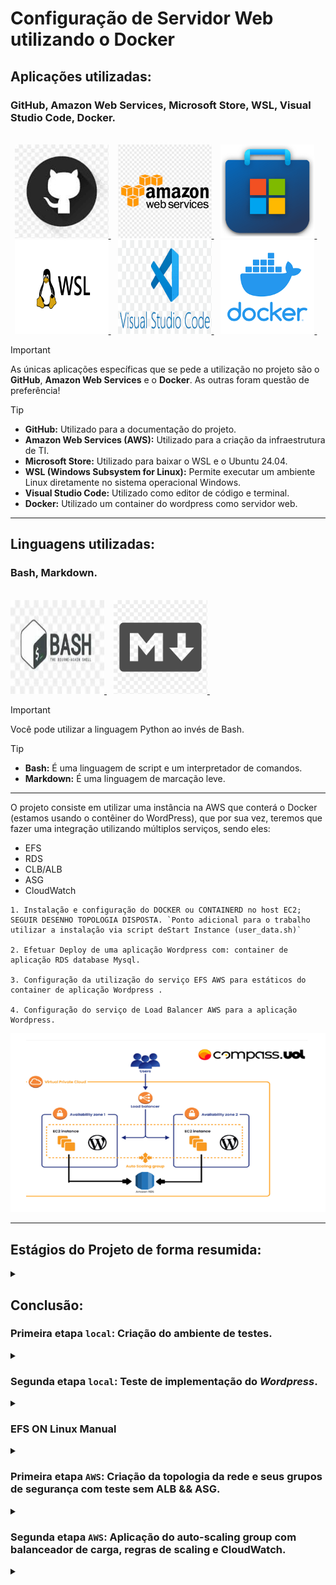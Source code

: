 # Configuração de Servidor Web utilizando o Docker

## Aplicações utilizadas:

### GitHub, Amazon Web Services, Microsoft Store, WSL, Visual Studio Code, Docker.

<div align="center">
  <br>
  <a href="https://github.com/">
    <img src="https://github.com/Daijinpala/projeto_1/blob/main/logo/gitlogo.png" alt="GitHub" width="150">
  </a>&ensp;

  <a href="https://www.googleadservices.com/pagead/aclk?sa=L&ai=DChcSEwjKuL74ltWLAxXoEUQIHY40KqwYABAAGgJkeg&co=1&ase=2&gclid=CjwKCAiA5eC9BhAuEiwA3CKwQp-uZ-EhfKVs_yaTVCZmvhF8olLyCz4sF_rQXc-KTkKjJ6zjkq_KbRoCmx0QAvD_BwE&ei=46i4Z7zJLbLb5OUP_NnOYQ&ohost=www.google.com&cid=CAESVeD2mSl7f0Xe0yyJImaMygYDsAuUvVqE8TXk7HbEuO8df6HhHkyj13nbeuQIUd6NDilzCovM3hpvmJWnXIKlBj1rDcr0Uva9DVYGZCTyi2T-YG-tn0A&sig=AOD64_3dqO5hHHx21zCm5ROWF8TSPV62pA&q&sqi=2&nis=4&adurl&ved=2ahUKEwj8xrT4ltWLAxWyLbkGHfysMwwQ0Qx6BAgIEAE">
    <img src="https://github.com/Daijinpala/projeto_1/blob/main/logo/amazonlogo.png" alt="Amazon Web Services" width="150" height="150">
  </a>&ensp;

  <a href="https://apps.microsoft.com/home?hl=pt-BR&gl=BR">
    <img src="https://github.com/Daijinpala/projeto_1/blob/main/logo/micstorelogo.png" alt="Microsoft Store" width="150" height="150">
  </a>&ensp;

  <a href="https://www.microsoft.com/store/productId/9P9TQF7MRM4R?ocid=libraryshare">
    <img src="https://github.com/Daijinpala/projeto_1/blob/main/logo/wsllogo.png" alt="WSL" width="150" height="150">
  </a>&ensp;

  <a href="https://code.visualstudio.com/">
    <img src="https://github.com/Daijinpala/projeto_1/blob/main/logo/vscodelogo.png" alt="Visual Studio Code" width="150" height="150">
  </a>&ensp;

  <a href="https://hub.docker.com/">
    <img src="https://github.com/Daijinpala/projeto_1/blob/main/logo/dockerlogo.png" alt="Nginx" width="150" height="150">
  </a>&ensp;
</div>

> [!IMPORTANT]
> As únicas aplicações específicas que se pede a utilização no projeto são o **GitHub**, **Amazon Web Services** e o **Docker**. As outras foram questão de preferência!

> [!TIP]
> - **GitHub:** Utilizado para a documentação do projeto.
> - **Amazon Web Services (AWS):** Utilizado para a criação da infraestrutura de TI.
> - **Microsoft Store:** Utilizado para baixar o WSL e o Ubuntu 24.04.
> - **WSL (Windows Subsystem for Linux):** Permite executar um ambiente Linux diretamente no sistema operacional Windows.
> - **Visual Studio Code:** Utilizado como editor de código e terminal.
> - **Docker:** Utilizado um container do wordpress como servidor web.

---

## Linguagens utilizadas:

### Bash, Markdown.

<div align="left">
  <br>
  <a href="https://www.gnu.org/software/bash/">
    <img src="https://github.com/Daijinpala/projeto_1/blob/main/logo/bashlogo.jpeg" alt="Bash" width="150" height="150">
  </a>&ensp;

  <a href="https://www.markdownguide.org/">
    <img src="https://github.com/Daijinpala/projeto_1/blob/main/logo/marklogo.png" alt="Markdown" width="150" height="150">
  </a>&ensp;
</div>

> [!IMPORTANT]
> Você pode utilizar a linguagem Python ao invés de Bash.

> [!TIP]
> - **Bash:** É uma linguagem de script e um interpretador de comandos.
> - **Markdown:** É uma linguagem de marcação leve.

---


O projeto consiste em utilizar uma instância na AWS que conterá o Docker (estamos usando o contêiner do WordPress), que por sua vez, teremos que fazer uma integração utilizando múltiplos serviços, sendo eles:

- EFS
- RDS
- CLB/ALB
- ASG
- CloudWatch

```
1. Instalação e configuração do DOCKER ou CONTAINERD no host EC2; SEGUIR DESENHO TOPOLOGIA DISPOSTA. `Ponto adicional para o trabalho utilizar a instalação via script deStart Instance (user_data.sh)`

2. Efetuar Deploy de uma aplicação Wordpress com: container de aplicação RDS database Mysql. 

3. Configuração da utilização do serviço EFS AWS para estáticos do container de aplicação Wordpress .

4. Configuração do serviço de Load Balancer AWS para a aplicação Wordpress.

```

![1](png/print.png)

<hr>

## Estágios do Projeto de forma resumida:

<div>
<details align="left">
    <summary></summary>
1. Rodar o wordpress local ✅
  
2. Criar a VPC, EC2 ✅
   
3. Criou o RDS ✅
   
4. Instalou o Docker na EC2 ✅
   
5. Rodou o Wordpress na EC2 ✅
   
6. Criou um script de inicialização no User Data e o testou ✅
    
7. Criou o auto-scaling group e balanceador de Carga ✅
    
8. Criou regras de scaling ✅
    
9. Monitoramento no Cloudwatch ✅

### Pontos de atenção:

- Não utilizar ip público para saída do serviços WP (Evitem publicar o serviço WP via IP Público) 
- Sugestão para o tráfego de internet sair pelo LB (Load Balancer Classic)
- Pastas públicas e estáticos do wordpress sugestão de utilizar o EFS (Elastic File Sistem)
- Fica a critério de cada integrante usar Dockerfile ou Dockercompose;
- Necessário demonstrar a aplicação wordpress funcionando (tela de login) 
- Aplicação Wordpress precisa estar rodando na porta 80 ou 8080;
- Utilizar repositório git para versionamento; 
- Criar documentação.

</details>
</div>

## Conclusão:

### Primeira etapa `local`: Criação do ambiente de testes.

<div>
<details align="left">
    <summary></summary>
1 - Baixe o wsl (Pela loja da Microsoft || Por linha de comando).

```
wsl --install
```


2 - Instale a versão mais atual do ubuntu (Pela loja da Microsoft || Por linha de comando).

```
wsl --install -d Ubuntu-24.04
```

3 - Instale o um editor de código de sua preferência (VScode).

```
https://code.visualstudio.com/download
```

4 - Faça um conexão ao wsl.

![2](png/base.png)

```
Assim que você entrar no vscode já com o wsl instalado ele vai te recomendar que baixe uma extensão chamada wsl, após a instalação você podera clicar no simbolo >< no canto inferior esquerdo e após isso é só apertar em "Connect to WSL" e estará dentro da maquina !! 
```

5 - Atualize a maquina.

```
sudo apt update && sudo apt upgrade -y
```

6 - Instale o docker && docker compose.

```
1- sudo apt install -y ca-certificates curl gnupg

2- sudo install -m 0755 -d /etc/apt/keyrings
curl -fsSL https://download.docker.com/linux/ubuntu/gpg | sudo gpg --dearmor -o /etc/apt/keyrings/docker.gpg
sudo chmod a+r /etc/apt/keyrings/docker.gpg

3- echo \
  "deb [arch=$(dpkg --print-architecture) signed-by=/etc/apt/keyrings/docker.gpg] https://download.docker.com/linux/ubuntu \
  $(. /etc/os-release && echo "$VERSION_CODENAME") stable" | \
  sudo tee /etc/apt/sources.list.d/docker.list > /dev/null

4- sudo apt update

5- sudo apt install -y docker-ce docker-ce-cli containerd.io docker-buildx-plugin docker-compose-plugin

6- sudo usermod -aG docker $USER

7- sudo systemctl enable docker
sudo systemctl start docker

----------------------------------------------------------------------------------------

1- Instale as dependências necessárias.
2- Adicione a chave GPG oficial do Docker.
3- Adicione o repositório do Docker ao APT.
4- Atualize novamente.
5- Instale o Docker && o docker compose.
6- Adicione seu usuário ao grupo `docker` (Opcional).
7- Habilite o Docker para iniciar com o sistema (Opcional).
```
</div>

### Segunda etapa `local`: Teste de implementação do *Wordpress*.

<div>
<details align="left">
    <summary></summary>
1-  Criar uma abstração dos volumes e redes (Opcional).

```
----------------------------------------------------------------------------------------

|- NETWORK
|-- NAME 'tunel'

----------------------------------------------------------------------------------------

|- VOLUMES
|-- NAME wordp
|-- NAME dbm

----------------------------------------------------------------------------------------

Projeto: foi definido que o nome da rede será 'tunel' e que será criado dois volumes, um para armazenar os arquivos do site(wordp) e o outro, arquivos referentes ao banco de dados(dbm).
```

2- Criar volumes para arquivos do site e do banco de dados.

```
1- docker volume create wordp

2- docker volume create dbm

3- docker volume ls

----------------------------------------------------------------------------------------

1- Cria um volume para o Wordpress.
2- Cria um volume para o Banco de dados mysql.
3- Listas os volumes.
```


3- Criar uma rede para permitir uma conexão entre o banco e o site.

```
1- docker network create tunel

2- docker network ls

----------------------------------------------------------------------------------------

1- Cria uma rede com o nome 'tunel'.
2- Lista as redes.
```

4- Criar pastas para armazenar arquivos referentes ao projeto.

```
1- mkdir projetinho
2- cd projetinho

----------------------------------------------------------------------------------------

1- Cria uma diretório com o nome 'projetinho'
2- Entra no diretório especificado (Por mais leigo que seja, fazer uma estrutura para um projeto é essencial).
```

5- Checar a documentação  do docker-hub

```
https://hub.docker.com/_/wordpress
```

6- Criar uma abstração do banco de dados (Opcional).

```
|- DB NAME 'projetinho'
|-- DB USER 'cariani'
|-- DB PASSWORD '0311'
```

7- Criar um compose seguindo a documentação acima.

nano `docker-compose.yml`: 
```
services:
  web:
    image: wordpress
    restart: always
    ports:
      - "80:80"
    environment:
      WORDPRESS_DB_HOST: db
      WORDPRESS_DB_USER: cariani
      WORDPRESS_DB_PASSWORD: 0311
      WORDPRESS_DB_NAME: projetinho
    volumes:
      - wordp:/var/www/html
    networks:
      - tunel

  db:
    image: mysql:8.0
    restart: always
    environment:
      MYSQL_DATABASE: projetinho
      MYSQL_USER: cariani
      MYSQL_PASSWORD: 0311
      MYSQL_RANDOM_ROOT_PASSWORD: '1'
    volumes:
      - dbm:/var/lib/mysql
    networks:
      - tunel

networks:
  tunel:
    driver: bridge

volumes:
  wordp:
  dbm:

```

8- Executar o compose, e após o teste apagar ele.

```
1- docker compose up -d

2- docker compose down

----------------------------------------------------------------------------------------
 
1- Executa o arquivo 'docker-compose.yml'
2- Exclui os containers gerados(Caso não tenha criado os volumes e a rede antes de executar, o mesmo irá criar as redes serão excluidas más os volumes permanecerão)
```

9- Resultado.

![3](png/Result.png)

<br>

![4](png/posinst.png)
</div>

### EFS ON Linux Manual

<div>
<details align="left">
    <summary></summary>

1- Criar o grupo de segurança para o EFS

![00](png/efs-entrada.png)
![01](png/efs-saida.png)

2- Criar um EFS.

![02](png/efs-cri-2.png)
![03](png/efs-cri-2.1.png)


<hr>

![04](png/efs-cri-3.png)
![05](png/efs-cri-fim.png)

<hr>
3- Montagem manualmente da pasta

![06](png/mount-1.png)
![07](png/mount-2.png)

4- Entrar na EC2 via ssh

5- Instale os pacotes necessários

Documentação Linux: https://docs.aws.amazon.com/pt_br/efs/latest/ug/using-amazon-efs-utils.html
Documentação oficial para outras distribuições: https://docs.aws.amazon.com/pt_br/efs/latest/ug/installing-amazon-efs-utils.html (não funciona, testei somente na distribuição do ubuntu)

no `Linux`:
```
sudo yum install amazon-efs-utils -y
```

![08](png/dw-efs.png)

no `Ubuntu`:
```
$ sudo apt-get update
$ sudo apt-get -y install git binutils rustc cargo pkg-config libssl-dev gettext
$ git clone https://github.com/aws/efs-utils
$ cd efs-utils
$ ./build-deb.sh
$ sudo apt-get -y install ./build/amazon-efs-utils*deb
```

6- Monte uma pasta

```
Crie uma pasta para fazer a montagem

mkdir wordpress

Cole o que copiamos do nosso efs para um montagem manual

Exemplo: sudo mount -t efs -o tls fs-06887e858d43acc91:/ wordpress
```

![09](png/efs-mount-ec2.png)

7- Execute o Wordpress e seja feliz

nano `docker-compose.yml`:
```
services:
  web:
    image: wordpress
    restart: always
    ports:
      - "80:80"
    environment:
      WORDPRESS_DB_HOST: 
      WORDPRESS_DB_USER: flavor
      WORDPRESS_DB_PASSWORD: 998049352
      WORDPRESS_DB_NAME: db_projetinho
    volumes:
      - /home/ec2-user/wordpress:/var/www/html
    networks:
      - tunel

networks:
  tunel:
    driver: bridge
```

comando pra executar o container 
```
Linux:
docker-compose up -d

---------------------------------------------------------
Ubuntu:
docker compose up -d
```
Antes de executar o wordpress:
![010](png/teste-efs-1.png)

<hr>

Executando a instalação do wordpress:
![011](png/PósInst.png)

No monitoramento:
![012](png/monitoraefs.png)

Conteúdo na pasta:
![013](png/conteudopasta.png)

- Testando em uma Ec2 em outra região

Adicione a região nas configurações de rede do EFS:
![014](png/testeec2azB.png)

Após isso é só entrar na outra ec2, criar uma pasta com o mesmo nome e por fim entrar nela e verificar se o conteúdo está lá:
![015](png/férias.png)

</div>


### Primeira etapa `AWS`: Criação da topologia da rede e seus grupos de segurança com teste sem ALB && ASG.

<div>
<details align="left">
    <summary></summary>
1- Criar a VPC

![5](png/vcp.png)

2- Criar os grupos de segurança.

![6](png/gpsg.png)

3- Criar o banco de dados(RDS).

```
Especificações: 

- RDS com MySQL, sem Multi-AZ e instâncias db.t3.micro

----------------------------------------------------------------------------------------

|- NAME DB 'db-wordpress'
|-- NAME USER 'flavor'
|-- PASSWORD '998049352'
|--- DATABASE NAME 'db_projetinho'

```
![7](png/rds_mysql.png)

![8](png/rds_gratuito.png)

![9](png/rds_config.png)


```
Após a criação do banco de dados, RDS > escolha o seu banco > security > altere a regra de entrada pro grupo de segurança que vai estar sua ec2.
```

4- Criar uma EC2.

![10](png/ec2_image.png)

![11](png/ec2_network.png)

![12](png/ec2_userdata.png)


Documento utilizado no`userdata`:
```
#!/bin/bash

 sudo apt update -y
 sudo apt upgrade -y
 
 sudo apt install -y ca-certificates curl gnupg wget
 
 sudo install -m 0755 -d /etc/apt/keyrings
 curl -fsSL https://download.docker.com/linux/ubuntu/gpg | sudo gpg --dearmor -o /etc/apt/keyrings/docker.gpg
 sudo chmod a+r /etc/apt/keyrings/docker.gpg
 
 echo "deb [arch=$(dpkg --print-architecture) signed-by=/etc/apt/keyrings/docker.gpg] https://download.docker.com/linux/ubuntu \
   $(. /etc/os-release && echo "$VERSION_CODENAME") stable" | \
   sudo tee /etc/apt/sources.list.d/docker.list > /dev/null
 
 sudo apt update -y
 sudo apt install -y docker-ce docker-ce-cli containerd.io docker-buildx-plugin docker-compose-plugin
 
 sudo apt install -y mysql-client
 
 sudo usermod -aG docker $USER
 
 newgrp docker
 
 sudo systemctl enable docker
 sudo systemctl start docker
```

5- Entar na EC2 via ssh.

6- Baixar o *mysql-client* para testar a conectividade com o banco de dados

```
sudo apt install -y mysql-client

----------------------------------------------------------------------------------------

mysql -h [ENDEREÇO_DO_BANCO] -u [USUÁRIO] -p -e "SHOW DATABASES;"
```

nano `docker-compose.yml`: 
```
services:
  web:
    image: wordpress
    restart: always
    ports:
      - "80:80"
    environment:
      WORDPRESS_DB_HOST: db-wordpress.c98i000mqf2o.us-east-1.rds.amazonaws.com
      WORDPRESS_DB_USER: flavor
      WORDPRESS_DB_PASSWORD: 998049352
      WORDPRESS_DB_NAME: db_projetinho
    networks:
      - tunel

networks:
  tunel:
    driver: bridge
```

![13](png/rds_fim.png)

</div>

### Segunda etapa `AWS`: Aplicação do auto-scaling group com balanceador de carga, regras de scaling e CloudWatch.

<div>
<details align="left">
    <summary></summary>

1 - Criar uma VPC.

![aws_doc](png/projetinhovpc.png)

2 - Fazer com que as Sub-redes publicas tenham o IP publico atribuído automaticamente

![aws_doc](png/sub_1.png)

![aws_doc](png/sub_2.png)

![aws_doc](png/sub_3.png)

3- Criar um grupo de segurança para o servidor web (sem regras de entrada ou saída).

4- Criar um grupo de segurança para o RDS (mysql).

![aws_doc](png/sg_rds-1.png)

![aws_doc](png/sg-rds-2.png)

5- Criar um grupo de segurança para o EFS.

![aws_doc](png/sg_efs-1.png)

![aws_doc](png/sg-efs-2.png)

6- Criar um grupo de segurança para o ALB || CLB.

![aws_doc](png/sg_alb-1.png)

![aws_doc](png/sg_alb-2.png)

7- Editar o grupo de segurança do WebServer que está vazio (conterá nossa aplicação do wordpress).

![aws_doc](png/sg_web-1.png)

![aws_doc](png/sg-web-2.png)

8- Criar o EFS.

![aws_doc](png/efs-1.png)

![aws_doc](png/efs-2.png)

![aws_doc](png/efs-3.png)

1) `Aperte para ir para próxima aba`

2) `Selecionar o grupo de segurança do EFS criado anteriormente`

![aws_doc](png/efs-4.png)

3)  `Só avançar até terminar`

![aws_doc](png/efs-5.png)

9- Criar o RDS.

1)  `Escolher a ultima versão disponível`

![aws_doc](png/rds-1.png)

2)  `Escolher o nivel gratuito`

![aws_doc](png/rds-2.png)

3)  `Guardar essas informações:`

![aws_doc](png/rds-3.png)

4)  `Mudar para t3 micro:`

![aws_doc](png/rds-4.png)

5)  `Alterar o limite maximo de armazenamento escalonavel:`

![aws_doc](png/rds-5.png)

6)  `Verificar se está na VPC correta:`

![aws_doc](png/rds-6.png)

7)  `Selecionar o grupo de segurança do RDS`

![aws_doc](png/rds-7.png)

8)  `Antes de finalizar a criação RDS, definir um nome pro banco de dados inicial e guardar essa informação`

![aws_doc](png/rds-8.png)

9)  `O banco demora bastante pra subir`

![aws_doc](png/rds-9.png)

10- Pegar e armazenar o endereço do banco de dados && o ponto de montagem EFS.

1) `RDS`

![aws_doc](png/peq-1.png)

![aws_doc](png/peq-2.png)

2) `EFS`

![aws_doc](png/peq-3.png)

![aws_doc](png/peq-4.png)

![aws_doc](png/peq-5.png)

11- Alterar esse userdata && o docker-compose.yml para que contenha suas informações

`userdata`
```
#!/bin/bash

sudo yum update -y
sudo yum install -y docker wget amazon-efs-utils

sudo service docker start
sudo systemctl enable docker.service
sudo usermod -aG docker ec2-user

sudo curl -L "https://github.com/docker/compose/releases/latest/download/docker-compose-$(uname -s)-$(uname -m)" -o /usr/local/bin/docker-compose
sudo chmod +x /usr/local/bin/docker-compose

sudo mkdir -p /wordpress <<<<<< trocar o nome da pasta pra um de sua vontade
sudo mount -t efs -o tls fs-0a69c979ffa96bd6a:/ /wordpress  <<<<<<< fazer o mesmo aqui

if mountpoint -q /wordpress; then
    echo "EFS montado com sucesso em /wordpress"
else
    echo "Falha ao montar EFS"
    exit 1
fi

wget -O /home/ec2-user/docker-compose.yml https://raw.githubusercontent.com/Daijinpala/AVA4_24032025/main/POTATO%20SCRIPT/docker-compose.yml

sudo chown ec2-user:ec2-user /home/ec2-user/docker-compose.yml

cd /home/ec2-user
sudo docker-compose up -d
```

`docker-compose.yml`
```
services:
  web:
    image: wordpress
    restart: always
    ports:
      - "80:80"
    environment:
      WORDPRESS_DB_HOST: seu_endpoint_do_banco_de_dados
      WORDPRESS_DB_USER: o_usuario_do_seu_rds
      WORDPRESS_DB_PASSWORD: sua_senha
      WORDPRESS_DB_NAME: o_nome_da_sua_database
    volumes:
      - /home/ec2-user/pastadesuapreferencia:/var/www/html
    networks:
      - tunel

networks:
  tunel:
    driver: bridge
```

12- Criar um Modelo de Execução (Lauch Template)

![aws_doc](png/lt-1.png)

1)  `Escolher o linux aws (o userdata que criei só funciona nele)`

![aws_doc](png/lt-2.png)

![aws_doc](png/lt-3.png)

2)  `Não escolha uma sub-rede especifica e escolha o grupo de segurança criado para os servidores web`

![aws_doc](png/lt-4.png)

3)  `Colocar as Tags que a patricia passou nas tags de recurso, nos detalhes avançados colocar o arquivo no user-data (observação: terá que trocar o ponto de montagem pelo que está no seu EFS)`

![aws_doc](png/lt-5.png)

13- Criar um CLB

1)  `Clique em criar um loadbalancer`

![aws_doc](png/clb-1.png)

2)  `Selecione o CLB, note que ele aparce em um neu adicional`

![aws_doc](png/clb-2.png)

3)  `Coloque um nome nele e escolha as subnets que serão responsaveis pelo servidor web`

![aws_doc](png/clb-3.png)

4)  `Altere aonde será feito o teste  de HC (por padrão ele vem como "/index.html")`

![aws_doc](png/clb-4.png)

5)  `Criado com sucesso`

![aws_doc](png/clb-5.png)

14- Criar o ASG com o ALB || CLB.

1)  `Colocar um nome && ecolher o launch template que criamos anteriormente`

![aws_doc](png/asg-1.png)

2)  `Escolher as subnetes publicas de zonas diferentes para o LT`

![aws_doc](png/asg-2.png)

3) `utilizando o classic Load Balancer criado anteriormente`

![aws_doc](png/asg-2.1.png)

4)  `Caso queira utilizar o ALB`

![aws_doc](png/asg-3.png)
![aws_doc](png/asg-4.png)

5)  `Habilite o monitoramento do cloudwatch`

![aws_doc](png/asg-7.png)

6)  `Crie uma tag personalizada para saber quais são as instancias criadas pelo asg`

![aws_doc](png/asg-8.png)

7)  `Caso tenha utilizado o ALB, entre no seu loadbalancer, se você criou ele pelo ASG ele vai vir como padrão o grupo de segurança do seu webserver troque pelo o do ALB criado anteriormente`

![aws_doc](png/rep1.png)

![aws_doc](png/rep2.png)

8)  `Após terminar os testes reduza o numero de maquinas minimas e maximas para 0 no ASG (Auto Scaling Group), ele mesmo vai encerrar as instancias, só que demora`

15- `Aplicando monitoramento e manutenção com o cloudwatch`

1)  `Selecione o ASG que criamos anteriormente`

![aws_cw](png/cw-1.png)

2)  `Em escalabilidade automática crie uma politica`

![aws_cw](png/cw-3.png)

3)  `Crie ela utilizando a escalabilidade simples, coloque um nome e por fim adicione instancias(estaremos criando uma regra mais a fente que quando a utilização da cpu > 84% ela suba mais duas instancias)`

![aws_cw](png/cw-3.png)

4)  `Agora em cloudwatch e em alarmes, crie um alarme`

![aws_cw](png/cw-4.png)

5)  `Selecione uma métrica`

```
EC2 > By auto Scaling group > CPUutilization
```

![aws_cw](png/cw-5.png)

6)  `Defina que se a utilização da cpu estiver acima de 85% de utilização aconteça ele executrá a politica de escalabilidade automatica`

![aws_cw](png/cw-6.png)

7)  `Selecione a politica que criamos no passo 2`

![aws_cw](png/cw-7.png)

8)  `De um nome ao alarme`

![aws_cw](png/cw-8.png)

9)  `FIM`

16- Teste.

1)  `Verifique a criação das ec2 e suas zonas de disponibilidade`

![aws_doc](png/tess1.png)

2)  `Acesse o DNS do seu LB pelo navegador:`

![aws_doc](png/tess2.png)
![aws_doc](png/Fim.png)

3)  `Acesse as métricas pelo CloudWatch`

![aws_doc](png/tessfim.png)

4) `Acione o alarme que criamos anteriormente e veja o resultado:`

```
1- Abra o cloudshell

2-aws cloudwatch set-alarm-state --alarm-name "nome do alarme que criamos" --state-value ALARM --state-reason "motivo do teste"
```

![aws_doc](png/tess3.png)

</div>

